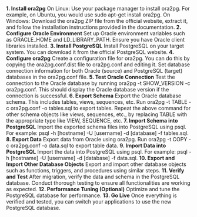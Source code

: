 **1. Install ora2pg**
On Linux: Use your package manager to install ora2pg. For example, on Ubuntu, you would use sudo apt-get install ora2pg.
On Windows: Download the ora2pg ZIP file from the official website, extract it, and follow the installation instructions provided in the documentation.
**2. Configure Oracle Environment**
Set up Oracle environment variables such as ORACLE_HOME and LD_LIBRARY_PATH.
Ensure you have Oracle client libraries installed.
**3. Install PostgreSQL**
Install PostgreSQL on your target system. You can download it from the official PostgreSQL website.
**4. Configure ora2pg**
Create a configuration file for ora2pg. You can do this by copying the ora2pg.conf.dist file to ora2pg.conf and editing it.
Set database connection information for both Oracle (source) and PostgreSQL (target) databases in the ora2pg.conf file.
**5. Test Oracle Connection**
Test the connection to the Oracle database by running ora2pg -t SHOW_VERSION -c ora2pg.conf. This should display the Oracle database version if the connection is successful.
**6. Export Schema**
Export the Oracle database schema. This includes tables, views, sequences, etc.
Run ora2pg -t TABLE -c ora2pg.conf -o tables.sql to export tables.
Repeat the above command for other schema objects like views, sequences, etc., by replacing TABLE with the appropriate type like VIEW, SEQUENCE, etc.
**7. Import Schema into PostgreSQL**
Import the exported schema files into PostgreSQL using psql.
For example: psql -h [hostname] -U [username] -d [database] -f tables.sql.
**8. Export Data**
Export data from Oracle using ora2pg.
Run ora2pg -t COPY -c ora2pg.conf -o data.sql to export table data.
**9. Import Data into PostgreSQL**
Import the data into PostgreSQL using psql.
For example: psql -h [hostname] -U [username] -d [database] -f data.sql.
**10. Export and Import Other Database Objects**
Export and import other database objects such as functions, triggers, and procedures using similar steps.
**11. Verify and Test**
After migration, verify the data and schema in the PostgreSQL database.
Conduct thorough testing to ensure all functionalities are working as expected.
**12. Performance Tuning (Optional)**
Optimize and tune the PostgreSQL database for performance.
**13. Go Live**
Once everything is verified and tested, you can switch your applications to use the new PostgreSQL database.

